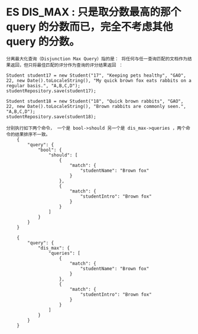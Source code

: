 
# ES DIS_MAX : 只是取分数最高的那个 query 的分数而已，完全不考虑其他 query 的分数。
    分离最大化查询（Disjunction Max Query）指的是： 将任何与任一查询匹配的文档作为结果返回，但只将最佳匹配的评分作为查询的评分结果返回 ：

    Student student17 = new Student("17", "Keeping pets healthy", "GAO", 22, new Date().toLocaleString(), "My quick brown fox eats rabbits on a regular basis.", "A,B,C,D");
    studentRepository.save(student17);

    Student student18 = new Student("18", "Quick brown rabbits", "GAO", 22, new Date().toLocaleString(), "Brown rabbits are commonly seen.", "A,B,C,D");
    studentRepository.save(student18);

    分别执行如下两个命令， 一个是 bool->should 另一个是 dis_max->queries ，两个命令的结果排序不一致。
        {
            "query": {
                "bool": {
                    "should": [
                        {
                            "match": {
                                "studentName": "Brown fox"
                            }
                        },
                        {
                            "match": {
                                "studentIntro": "Brown fox"
                            }
                        }
                    ]
                }
            }
        }

        {
            "query": {
                "dis_max": {
                    "queries": [
                        {
                            "match": {
                                "studentName": "Brown fox"
                            }
                        },
                        {
                            "match": {
                                "studentIntro": "Brown fox"
                            }
                        }
                    ]
                }
            }
        }
